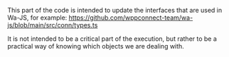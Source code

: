 This part of the code is intended to update the interfaces that are used in Wa-JS, for example:
https://github.com/wppconnect-team/wa-js/blob/main/src/conn/types.ts

It is not intended to be a critical part of the execution, but rather to be a practical way of knowing which objects we
are dealing with.
